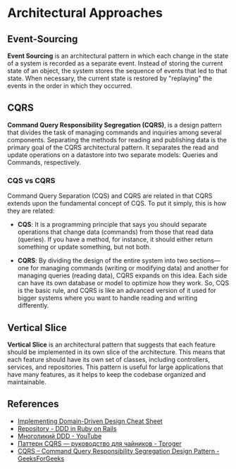 # Architectural Approaches

## Event-Sourcing

**Event Sourcing** is an architectural pattern in which each change in the state of a system is recorded as a
separate event. Instead of storing the current state of an object, the system stores the sequence of events that led to
that state. When necessary, the current state is restored by "replaying" the events in the order in which they occurred.

## CQRS

**Command Query Responsibility Segregation (CQRS)**, is a design pattern that divides the task of managing commands and
inquiries among several components. Separating
the methods for reading and publishing data is the primary goal of the CQRS architectural pattern. It separates the read
and update operations on a datastore into two separate models: Queries and Commands, respectively.

### CQS vs CQRS

Command Query Separation (CQS) and CQRS are related in that CQRS extends upon the fundamental concept of CQS. To put it
simply, this is how they are related:

* **CQS**: It is a programming principle that says you should separate operations that change data (commands) from those
  that read data (queries). If you have a method, for instance, it should either return something or update something,
  but not both.

* **CQRS**: By dividing the design of the entire system into two sections—one for managing commands (writing or
  modifying data) and another for managing queries (reading data), CQRS expands on this idea. Each side can have its
  own database or model to optimize how they work.
  So, CQS is the basic rule, and CQRS is like an advanced version of it used for bigger systems where you want to handle
  reading and writing differently.

## Vertical Slice

**Vertical Slice** is an architectural pattern that suggests that each feature should be implemented in its own slice
of the architecture. This means that each feature should have its own set of classes, including controllers, services,
and repositories. This pattern is useful for large applications that have many features, as it helps to keep the
codebase organized and maintainable.

## References

* [Implementing Domain-Driven Design Cheat Sheet](https://www.linkedin.com/pulse/implementing-domain-driven-design-cheat-sheet-saeed-farahi-mohassel/)
* [Repository - DDD in Ruby on Rails](https://www.visuality.pl/posts/repository-ddd-in-ruby-on-rails)
* [Многоликий DDD - YouTube](https://www.youtube.com/watch?v=NSN-NXfbEqM)
* [Паттерн CQRS — руководство для чайников - Tproger](https://tproger.ru/articles/cqrs-dlya-chajnikov)
* [CQRS – Command Query Responsibility Segregation Design Pattern - GeeksForGeeks](https://www.geeksforgeeks.org/cqrs-command-query-responsibility-segregation/)
